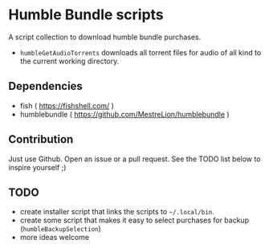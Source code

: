 # Humble Bundle scripts

A script collection to download humble bundle purchases.

- `humbleGetAudioTorrents` downloads all torrent files for audio of all kind to the current working directory.

## Dependencies

- fish ( https://fishshell.com/ )
- humblebundle ( https://github.com/MestreLion/humblebundle )

## Contribution

Just use Github. Open an issue or a pull request. See the TODO list below to inspire yourself ;)

## TODO

- create installer script that links the scripts to `~/.local/bin`.
- create some script that makes it easy to select purchases for backup (`humbleBackupSelection`)
- more ideas welcome
